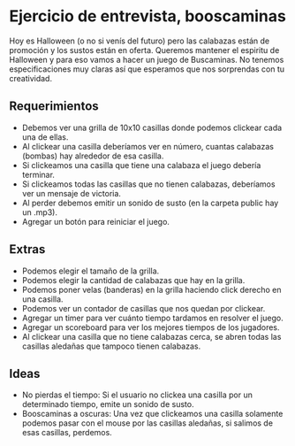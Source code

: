 # Ejercicio de entrevista, booscaminas

Hoy es Halloween (o no si venís del futuro) pero las calabazas están de promoción y los sustos están en oferta. Queremos mantener el espiritu de Halloween y para eso vamos a hacer un juego de Buscaminas. No tenemos especificaciones muy claras así que esperamos que nos sorprendas con tu creatividad.

## Requerimientos

- Debemos ver una grilla de 10x10 casillas donde podemos clickear cada una de ellas.
- Al clickear una casilla deberíamos ver en número, cuantas calabazas (bombas) hay alrededor de esa casilla.
- Si clickeamos una casilla que tiene una calabaza el juego debería terminar.
- Si clickeamos todas las casillas que no tienen calabazas, deberíamos ver un mensaje de victoria.
- Al perder debemos emitir un sonido de susto (en la carpeta public hay un .mp3).
- Agregar un botón para reiniciar el juego.

## Extras

- Podemos elegir el tamaño de la grilla.
- Podemos elegir la cantidad de calabazas que hay en la grilla.
- Podemos poner velas (banderas) en la grilla haciendo click derecho en una casilla.
- Podemos ver un contador de casillas que nos quedan por clickear.
- Agregar un timer para ver cuánto tiempo tardamos en resolver el juego.
- Agregar un scoreboard para ver los mejores tiempos de los jugadores.
- Al clickear una casilla que no tiene calabazas cerca, se abren todas las casillas aledañas que tampoco tienen calabazas.

## Ideas

- No pierdas el tiempo: Si el usuario no clickea una casilla por un determinado tiempo, emite un sonido de susto.
- Booscaminas a oscuras: Una vez que clickeamos una casilla solamente podemos pasar con el mouse por las casillas aledañas, si salimos de esas casillas, perdemos.
